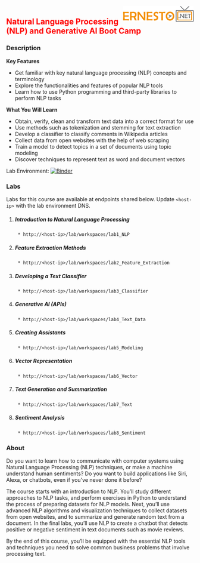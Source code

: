 <img align="right" src="./logo.png">

<h2><span style="color:red;">Natural Language Processing (NLP) and Generative AI Boot Camp</span></h2>

### Description

**Key Features**

- Get familiar with key natural language processing (NLP) concepts and terminology
- Explore the functionalities and features of popular NLP tools
- Learn how to use Python programming and third-party libraries to perform NLP tasks

**What You Will Learn**

- Obtain, verify, clean and transform text data into a correct format for use
- Use methods such as tokenization and stemming for text extraction
- Develop a classifier to classify comments in Wikipedia articles
- Collect data from open websites with the help of web scraping
- Train a model to detect topics in a set of documents using topic modeling
- Discover techniques to represent text as word and document vectors


Lab Environment: [![Binder](https://mybinder.org/badge_logo.svg)](https://mybinder.org/v2/gh/fenago/natural-language-processing-workshop/HEAD)

### Labs

Labs for this course are available at endpoints shared below. Update `<host-ip>` with the lab environment DNS.

1. ##### Introduction to Natural Language Processing
		* http://<host-ip>/lab/workspaces/lab1_NLP
2. ##### Feature Extraction Methods
		* http://<host-ip>/lab/workspaces/lab2_Feature_Extraction
3. ##### Developing a Text Classifier
		* http://<host-ip>/lab/workspaces/lab3_Classifier
4. ##### Generative AI (APIs)
		* http://<host-ip>/lab/workspaces/lab4_Text_Data
5. ##### Creating Assistants
		* http://<host-ip>/lab/workspaces/lab5_Modeling
6. ##### Vector Representation
		* http://<host-ip>/lab/workspaces/lab6_Vector
7. ##### Text Generation and Summarization
		* http://<host-ip>/lab/workspaces/lab7_Text
8. ##### Sentiment Analysis
		* http://<host-ip>/lab/workspaces/lab8_Sentiment


### About
Do you want to learn how to communicate with computer systems using Natural Language Processing (NLP) techniques, or make a machine understand human sentiments? Do you want to build applications like Siri, Alexa, or chatbots, even if you’ve never done it before?

The course starts with an introduction to NLP. You’ll study different approaches to NLP tasks, and perform exercises in Python to understand the process of preparing datasets for NLP models. Next, you’ll use advanced NLP algorithms and visualization techniques to collect datasets from open websites, and to summarize and generate random text from a document. In the final labs, you’ll use NLP to create a chatbot that detects positive or negative sentiment in text documents such as movie reviews.

By the end of this course, you’ll be equipped with the essential NLP tools and techniques you need to solve common business problems that involve processing text.
